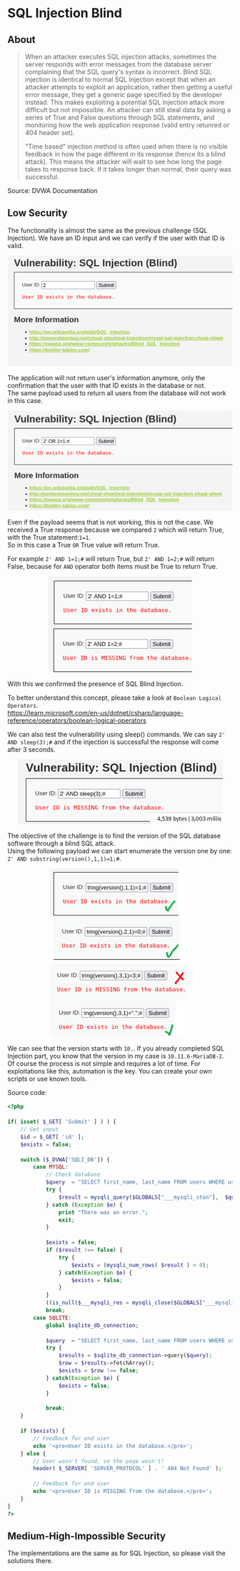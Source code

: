 # SQL Injection Blind

## About
> When an attacker executes SQL injection attacks, sometimes the server responds with error messages from the database server complaining that the SQL query's syntax is incorrect.
> Blind SQL injection is identical to normal SQL Injection except that when an attacker attempts to exploit an application, rather then getting a useful error message, they get a generic page specified by the developer instead. This makes exploiting a potential SQL Injection attack more difficult but not impossible.
> An attacker can still steal data by asking a series of True and False questions through SQL statements, and monitoring how the web application response (valid entry retunred or 404 header set).
>
> "Time based" injection method is often used when there is no visible feedback in how the page different in its response (hence its a blind attack).
> This means the attacker will wait to see how long the page takes to response back. If it takes longer than normal, their query was successful.

Source: DVWA Documentation

## Low Security
The functionality is almost the same as the previous challenge (SQL Injection). We have an ID input and we can verify if the user with that ID is valid.

<p align="center">
  <img src="https://github.com/Abdy01/DVWA-Walkthrough/blob/main/SQL-Injection(Blind)/!images/sqlib1.png?raw=true">
</p>

The application will not return user's information anymore, only the confirmation that the user with that ID exists in the database or not.<br/>
The same payload used to return all users from the database will not work in this case.

<p align="center">
  <img src="https://github.com/Abdy01/DVWA-Walkthrough/blob/main/SQL-Injection(Blind)/!images/sqlib2.png?raw=true">
</p>

Even if the payload seems that is not working, this is not the case. We received a True response because we compared `2` which will return True, with the True statement:`1=1`.<br/>
So in this case a True `OR` True value will return True.

For example `2' AND 1=1;#` will return True, but `2' AND 1=2;#` will return False, because for `AND` operator both items must be True to return True.

<p align="center">
  <img src="https://github.com/Abdy01/DVWA-Walkthrough/blob/main/SQL-Injection(Blind)/!images/sqlib3.png?raw=true">
</p>

With this we confirmed the presence of SQL Blind Injection.

To better understand this concept, please take a look at `Boolean Logical Operators`.<br/>
https://learn.microsoft.com/en-us/dotnet/csharp/language-reference/operators/boolean-logical-operators

We can also test the vulnerability using sleep() commands. We can say `2' AND sleep(3);#` and if the injection is successful the response will come after 3 seconds.

<p align="center">
  <img src="https://github.com/Abdy01/DVWA-Walkthrough/blob/main/SQL-Injection(Blind)/!images/sqlib4.png?raw=true">
</p>

The objective of the challenge is to find the version of the SQL database software through a blind SQL attack.<br/>
Using the following payload we can start enumerate the version one by one: `2' AND substring(version(),1,1)=1;#`.

<p align="center">
  <img src="https://github.com/Abdy01/DVWA-Walkthrough/blob/main/SQL-Injection(Blind)/!images/sqlib5.png?raw=true">
</p>

We can see that the version starts with `10.`. If you already completed SQL Injection part, you know that the version in my case is `10.11.6-MariaDB-2`.<br/>
Of course the process is not simple and requires a lot of time. For exploitations like this, automation is the key. You can create your own scripts or use known tools.

Source code:
```php
<?php

if( isset( $_GET[ 'Submit' ] ) ) {
    // Get input
    $id = $_GET[ 'id' ];
    $exists = false;

    switch ($_DVWA['SQLI_DB']) {
        case MYSQL:
            // Check database
            $query  = "SELECT first_name, last_name FROM users WHERE user_id = '$id';";
            try {
                $result = mysqli_query($GLOBALS["___mysqli_ston"],  $query ); // Removed 'or die' to suppress mysql errors
            } catch (Exception $e) {
                print "There was an error.";
                exit;
            }

            $exists = false;
            if ($result !== false) {
                try {
                    $exists = (mysqli_num_rows( $result ) > 0);
                } catch(Exception $e) {
                    $exists = false;
                }
            }
            ((is_null($___mysqli_res = mysqli_close($GLOBALS["___mysqli_ston"]))) ? false : $___mysqli_res);
            break;
        case SQLITE:
            global $sqlite_db_connection;

            $query  = "SELECT first_name, last_name FROM users WHERE user_id = '$id';";
            try {
                $results = $sqlite_db_connection->query($query);
                $row = $results->fetchArray();
                $exists = $row !== false;
            } catch(Exception $e) {
                $exists = false;
            }

            break;
    }

    if ($exists) {
        // Feedback for end user
        echo '<pre>User ID exists in the database.</pre>';
    } else {
        // User wasn't found, so the page wasn't!
        header( $_SERVER[ 'SERVER_PROTOCOL' ] . ' 404 Not Found' );

        // Feedback for end user
        echo '<pre>User ID is MISSING from the database.</pre>';
    }
}
?>
```
## Medium-High-Impossible Security
The implementations are the same as for SQL Injection, so please visit the solutions there.